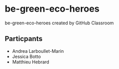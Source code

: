 # be-green-eco-heroes
be-green-eco-heroes created by GitHub Classroom

## Particpants

- Andrea Larboullet-Marin
- Jessica Botto
- Matthieu Hebrard

